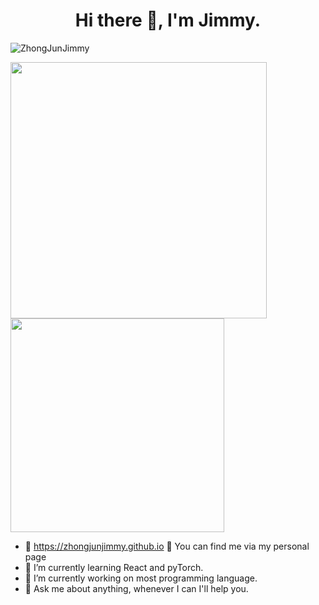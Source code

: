 <h1 align="center">Hi there 👋, I'm Jimmy.</h1>
<p align="left"> <img src="https://komarev.com/ghpvc/?username=ZhongJunJimmy" alt="ZhongJunJimmy" /> </p>
<p align="left">
<img src="https://github-readme-stats.vercel.app/api?username=ZhongJunJimmy&count_private=true&show_icons=true&hide_border=true&text_color=FFFFFF&title_color=FE428E&icon_color=F8D847&bg_color=111344&cache_seconds=86400&local=zh-tw&show_owner=true" width="410"/>
<img src="https://github-readme-stats.vercel.app/api/top-langs/?username=ZhongJunJimmy&layout=compact&count_private=true&show_icons=true&hide_border=true&text_color=FFFFFF&title_color=FE428E&icon_color=F8D847&bg_color=111344&cache_seconds=86400&local=zh-tw&show_owner=true" width="342" />
</p>


- 💎 https://zhongjunjimmy.github.io 🙋 You can find me via my personal page
- 🌱 I’m currently learning React and pyTorch.
- 🔭 I’m currently working on most programming language.
- 💬 Ask me about anything, whenever I can I'll help you.

<!--
**ZhongJunJimmy/ZhongJunJimmy** is a ✨ _special_ ✨ repository because its `README.md` (this file) appears on your GitHub profile.


Here are some ideas to get you started:

- 🔭 I’m currently working on ...
- 🌱 I’m currently learning ...
- 👯 I’m looking to collaborate on ...
- 🤔 I’m looking for help with ...
- 💬 Ask me about ...
- 📫 How to reach me: ...
- 😄 Pronouns: ...
- ⚡ Fun fact: ...
-->
